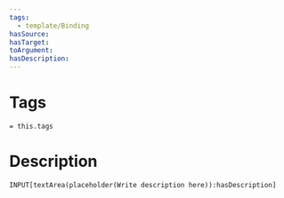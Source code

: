 ```yaml
---
tags:
  - template/Binding
hasSource:
hasTarget:
toArgument:
hasDescription:
---
```

# Tags
`= this.tags`

# Description
```meta-bind
INPUT[textArea(placeholder(Write description here)):hasDescription]
```